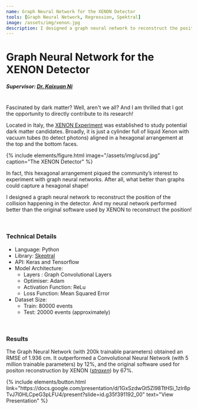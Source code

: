 ```yaml
---
name: Graph Neural Network for the XENON Detector
tools: [Graph Neural Network, Regression, Spektral]
image: /assets/img/xenon.jpg
description: I designed a graph neural network to reconstruct the position of collisions happening in the XENON detector, an underground experiment for studying potential dark matter candidates.
---
```


# Graph Neural Network for the XENON Detector
##### Supervisor: <a href = "https://physics.ucsd.edu/Directory/Person/482"> Dr. Kaixuan Ni </a>

<br>
Fascinated by dark matter? Well, aren't we all? And I am thrilled that I got the opportunity to directly contribute to its research!

Located in Italy, the <a href="https://science.purdue.edu/xenon1t/">XENON Experiment</a> was established to study potential dark matter candidates. Broadly, it is just a cylinder full of liquid Xenon with vacuum tubes (to detect photons) aligned in a hexagonal arrangement at the top and the bottom faces.

{% include elements/figure.html image="/assets/img/ucsd.jpg" caption="The XENON Detector" %}
<!-- ![preview](/assets/img/ucsd.jpg) -->

In fact, this hexagonal arrangement piqued the community’s interest to experiment with graph neural networks. After all, what better than graphs could capture a hexagonal shape!

I designed a graph neural network to reconstruct the position of the collision happening in the detector. And my neural network performed better than the original software used by XENON to reconstruct the position!

<br>

### Technical Details
<ul>
<li>Language: Python</li>
<li>Library: <a href="https://github.com/danielegrattarola/spektral">Skeptral</a></li>
<li>API: Keras and Tensorflow</li>
<li>Model Architecture:
<ul><li>Layers : Graph Convolutional Layers</li>
<li>Optimiser: Adam</li>
<li>Activation Function: ReLu </li>
<li>Loss Function: Mean Squared Error</li></ul> </li>
<li>Dataset Size:
<ul><li>Train: 80000 events </li>
<li>Test: 20000 events (approximately) </li> </ul></li>
</ul>

<br>

### Results
The Graph Neural Network (with 200k trainable parameters) obtained an RMSE of 1.936 cm. It outperformed a Convolutional Neural Network (with 5 million trainable parameters) by 12%, and the original software used for positon reconstruction by XENON (<a href= "https://github.com/XENONnT/straxen"><i>straxen</i></a>) by 67%.

<!-- ## Search Movies

![search](https://www.sketchappsources.com/resources/source-image/microsoft-windows-10-virtual-keyboard-diogo-sousa.png) -->

<p class="text-center">
{% include elements/button.html link="https://docs.google.com/presentation/d/1GxSzdwGt5Zl98TtHSi_1zIr8pTvJ7l0HLCpeG3pLFU4/present?slide=id.g35f391192_00" text="View Presentation" %}
</p>
